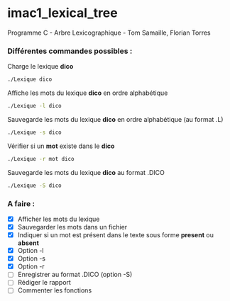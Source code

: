 # imac1_lexical_tree
Programme C - Arbre Lexicographique - Tom Samaille, Florian Torres

### Différentes commandes possibles :
Charge le lexique **dico**
```bash
./Lexique dico
```
Affiche les mots du lexique **dico** en ordre alphabétique
```bash
./Lexique -l dico
```
Sauvegarde les mots du lexique **dico** en ordre alphabétique (au format .L)
```bash
./Lexique -s dico
```
Vérifier si un **mot** existe dans le **dico**
```bash
./Lexique -r mot dico
```
Sauvegarde les mots du lexique **dico** au format .DICO
```bash
./Lexique -S dico
```

### A faire :
- [x] Afficher les mots du lexique
- [x] Sauvegarder les mots dans un fichier
- [x] Indiquer si un mot est présent dans le texte sous forme **present** ou **absent**
- [x] Option -l
- [x] Option -s
- [x] Option -r
- [ ] Enregistrer au format .DICO (option -S)
- [ ] Rédiger le rapport
- [ ] Commenter les fonctions